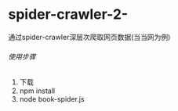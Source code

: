 # spider-crawler-2-
通过spider-crawler深层次爬取网页数据(当当网为例)

###### 使用步骤
1. 下载
2. npm install
3. node book-spider.js
